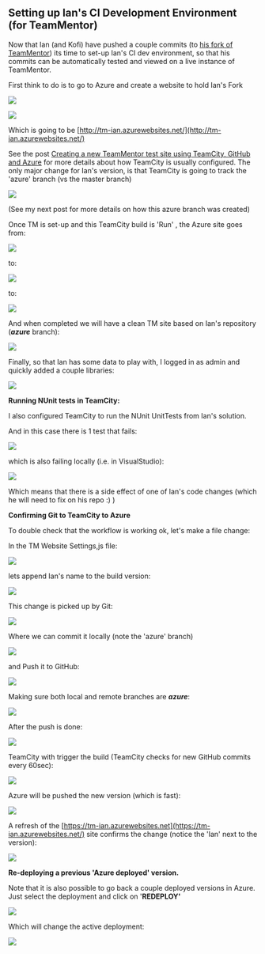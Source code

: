 ## Setting up Ian's CI Development Environment (for TeamMentor)

Now that Ian (and Kofi) have pushed a couple commits (to [his fork of TeamMentor](https://github.com/IanIan123/Dev)) its time to set-up Ian's CI dev environment, so that his commits can be automatically tested and viewed on a live instance of TeamMentor.

First think to do is to go to Azure and create a website to hold Ian's Fork

![](images/setting-up-1.png)

![](images/setting-up-2.png)

Which is going to be [http://tm-ian.azurewebsites.net/](http://tm-ian.azurewebsites.net/)

See the post [Creating a new TeamMentor test site using TeamCity, GitHub and Azure](http://www.blogger.com/blog.diniscruz.com/2013/03/creating-new-teammentor-test-site-using.html) for more details about how TeamCity is usually configured. The only major change for Ian's version, is that TeamCity is going to track the 'azure' branch (vs the master branch)

![](images/setting-up-3.png)

(See my next post for more details on how this azure branch was created)

Once TM is set-up and this TeamCity build is 'Run' , the Azure site goes from:

![](images/setting-up-4.png)

to:  

![](images/setting-up-5.png)

to:

![](images/setting-up-6.png)

And when completed we will have a clean TM site based on Ian's repository (**_azure_** branch):

![](images/setting-up-7.png)

Finally, so that Ian has some data to play with, I logged in as admin and quickly added a couple libraries:

![](images/setting-up-8.png)

**Running NUnit tests in TeamCity:**  

I also configured TeamCity to run the NUnit UnitTests from Ian's solution.

And in this case there is 1 test that fails:

![](images/setting-up-9.png)


which is also failing locally (i.e. in VisualStudio):

![](images/setting-up-10.png)

Which means that there is a side effect of one of Ian's code changes (which he will need to fix on his repo :) )

**Confirming Git to TeamCity to Azure**  

To double check that the workflow is working ok, let's make a file change:

In the TM Website Settings,js file:

![](images/setting-up-11.png)

lets append Ian's name to the build version:

![](images/setting-up-12.png)

This change is picked up by Git:

![](images/setting-up-13.png)

Where we can commit it locally (note the 'azure' branch)

![](images/setting-up-14.png)

and Push it to GitHub:

![](images/setting-up-15.png)

Making sure both local and remote branches are **_azure_**:

![](images/setting-up-16.png)

After the push is done:

![](images/setting-up-17.png)

TeamCity with trigger the build (TeamCity checks for new GitHub commits every 60sec):

![](images/setting-up-18.png)

Azure will be pushed the new version (which is fast):

![](images/setting-up-19.png)

A refresh of the [https://tm-ian.azurewebsites.net](https://tm-ian.azurewebsites.net/) site confirms the change (notice the 'Ian' next to the version):

![](images/setting-up-20.png)

**Re-deploying a previous 'Azure deployed' version.**  

Note that it is also possible to go back a couple deployed versions in Azure. Just select the deployment and click on '**REDEPLOY'**  

![](images/setting-up-21.png)

Which will change the active deployment:

![](images/setting-up-22.png)
